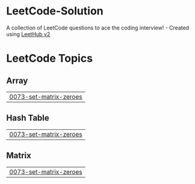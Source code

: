 # LeetCode-Solution
A collection of LeetCode questions to ace the coding interview! - Created using [LeetHub v2](https://github.com/arunbhardwaj/LeetHub-2.0)

<!---LeetCode Topics Start-->
# LeetCode Topics
## Array
|  |
| ------- |
| [0073-set-matrix-zeroes](https://github.com/shivani-sha/LeetCode-Solution/tree/master/0073-set-matrix-zeroes) |
## Hash Table
|  |
| ------- |
| [0073-set-matrix-zeroes](https://github.com/shivani-sha/LeetCode-Solution/tree/master/0073-set-matrix-zeroes) |
## Matrix
|  |
| ------- |
| [0073-set-matrix-zeroes](https://github.com/shivani-sha/LeetCode-Solution/tree/master/0073-set-matrix-zeroes) |
<!---LeetCode Topics End-->